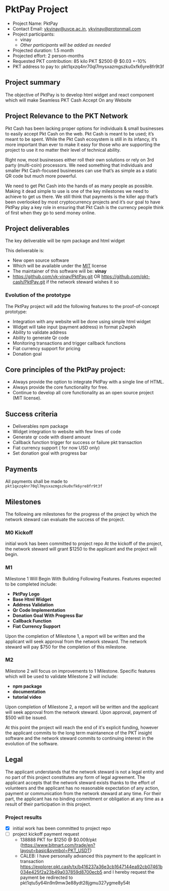# PktPay Project

* Project Name: PktPay
* Contact Email: vkvinay@uvce.ac.in, vkvinay@protonmail.com
* Project participants:
  * vinay
  * *Other participants will be added as needed*
* Projected duration: 1.5 month
* Projected effort: 2 person-months
* Requested PKT contribution: 85 kilo PKT $2500 @ $0.03 +-10%
* PKT address to pay to: pkt1qxzq4nr70ql7mysxazmgszku0xfk6yre8fr9t3f


## Project summary
The objective of PktPay is to develop html widget and react component which will make Seamless PKT Cash Accept On any Website
## Project Relevance to the PKT Network
Pkt Cash has been lacking proper options for individuals & small businesses to easily accept Pkt Cash on the web. Pkt Cash is meant to be used; it’s meant to be spent. While the Pkt Cash ecosystem is still in its infancy, it’s more important than ever to make it easy for those who are supporting the project to use it no matter their level of technical ability.

Right now, most businesses either roll their own solutions or rely on 3rd party (multi-coin) processors. We need something that individuals and smaller Pkt Cash-focused businesses can use that’s as simple as a static QR code but much more powerful.

We need to get Pkt Cash into the hands of as many people as possible. Making it dead simple to use is one of the key milestones we need to achieve to get us there. We still think that payments is the killer app that’s been overlooked by most cryptocurrency projects and it’s our goal to have PktPay play a key role in ensuring that Pkt Cash is the currency people think of first when they go to send money online.

## Project deliverables

The key deliverable will be npm package and html widget

This deliverable is:
* New open source software
* Which will be available under the [MIT](https://spdx.org/licenses/MIT.html) license
* The maintainer of this software will be: **vinay**
* https://github.com/vk-vinay/PktPay.git OR https://github.com/pkt-cash/PktPay.git if the network steward wishes it so



### Evolution of the prototype

The PktPay project will add the following features to the proof-of-concept prototype:

* Integration with any website will be done using simple html widget
* Widget will take input (payment address) in format p2wpkh 
* Ability to validate address
* Ability to generate Qr code
* Monitoring transactions and trigger callback functions
* Fiat currency support for pricing
* Donation goal 

## Core principles of the PktPay project:

* Always provide the option to integrate PktPay with a single line of HTML.
* Always provide the core functionality for free.
* Continue to develop all core functionality as an open source project (MIT license).


## Success criteria
* Deliverables npm package
* Widget integration to website with few lines of code
* Generate qr code with diserd amount
* Callback function trigger for  success or failure  pkt transaction
* Fiat currency support ( for now USD only)
* Set donation goal with progress bar
## Payments
All payments shall be made to `pkt1qxzq4nr70ql7mysxazmgszku0xfk6yre8fr9t3f`

## Milestones
The following are milestones for the progress of the project by which the network steward
can evaluate the success of the project.

### M0 Kickoff
initial work has been committed to project repo
At the kickoff of the project, the network steward will grant $1250  to the applicant and
the project will begin.

### M1
Milestone 1 Will Begin With Building Following Features.
Features expected to be completed include:

* **PktPay Logo**
* **Base Html Widget**
* **Address Validation**
* **Qr Code Implementation**
* **Donation Goal With Progress Bar**
* **Callback Function**
* **Fiat Currency Support**

Upon the completion of Milestone 1, a report will be written and the applicant will seek
approval from the network steward. The network steward will pay $750 for the completion of
this milestone.

### M2
Milestone 2 will focus on improvements to 1 Milestone. 
Specific features which will be used to validate Milestone 2
will include:

* **npm package**
* **documentation**
* **tutorial video**



Upon completion of Milestone 2, a report will be written and the applicant will seek
approval from the network steward. Upon approval, payment of $500 will be issued.

At this point the project will reach the end of it's explicit funding, however the applicant
commits to the long term maintanence of the PKT insight software and the network steward commits
to continuing interest in the evolution of the software.

## Legal

The applicant understands that the network steward is not a legal entity and no part of this
project constitutes any form of legal agreement. The applicant accepts that the network steward
exists thanks to the effort of volunteers and the applicant has no reasonable expectation of any
action, payment or communication from the network steward at any time. For their part, the
applicant has no binding commitment or obligation at any time as a result of their participation
in this project.

### Project results
- [x] initial work has been committed to project repo
- [ ] project kickoff payment request
  * 138888 PKT for $1250 @ $0.009/pkt  (https://www.bitmart.com/trade/en?layout=basic&symbol=PKT_USDT)
  * CALEB: I have personally advanced this payment to the applicant in transaction https://explorer.pkt.cash/tx/b416237a36e3cb1647144ea92cb07461b034e425f2a23b49a037859d8700ecb5 and I hereby request the payment be redirected to pkt1qtu5y64ln9n9mw3e88ydt28jgmu327ygme8y54t



